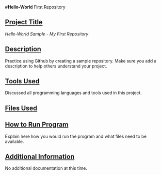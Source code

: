 #**Hello-World**
First Repository
## <ins>Project Title</ins>
*Hello-World Sample - My First Repository*
## <ins>Description</ins>
Practice using Github by creating a sample repository. Make sure you add a description to help others understand your project.
## <ins>Tools Used</ins>
Discussed all programming languages and tools used in this project.
## <ins>Files Used</ins>
## <ins>How to Run Program</ins>
Explain here how you would run the program and what files need to be available.
## <ins>Additional Information</ins>
No additional documentation at this time.
